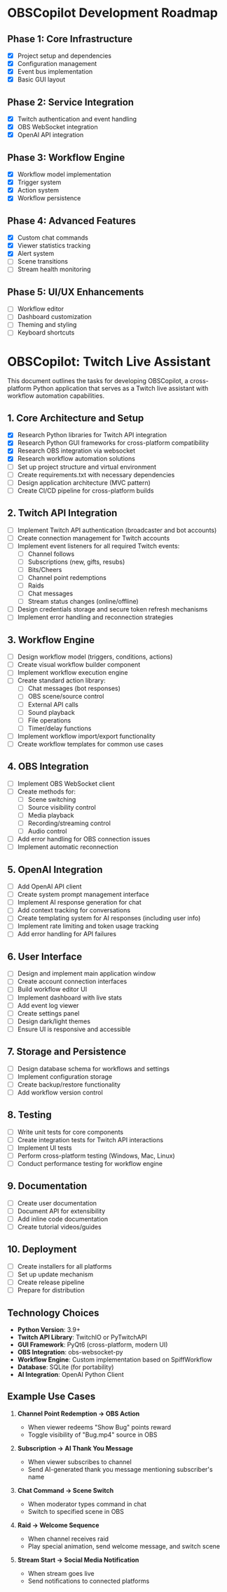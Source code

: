 # OBSCopilot Development Roadmap

## Phase 1: Core Infrastructure
- [x] Project setup and dependencies
- [x] Configuration management
- [x] Event bus implementation
- [x] Basic GUI layout

## Phase 2: Service Integration
- [x] Twitch authentication and event handling
- [x] OBS WebSocket integration
- [x] OpenAI API integration

## Phase 3: Workflow Engine
- [x] Workflow model implementation
- [x] Trigger system
- [x] Action system
- [x] Workflow persistence

## Phase 4: Advanced Features
- [x] Custom chat commands
- [x] Viewer statistics tracking
- [x] Alert system
- [ ] Scene transitions
- [ ] Stream health monitoring

## Phase 5: UI/UX Enhancements
- [ ] Workflow editor
- [ ] Dashboard customization
- [ ] Theming and styling
- [ ] Keyboard shortcuts

# OBSCopilot: Twitch Live Assistant

This document outlines the tasks for developing OBSCopilot, a cross-platform Python application that serves as a Twitch live assistant with workflow automation capabilities.

## 1. Core Architecture and Setup

- [x] Research Python libraries for Twitch API integration
- [x] Research Python GUI frameworks for cross-platform compatibility
- [x] Research OBS integration via websocket
- [x] Research workflow automation solutions
- [ ] Set up project structure and virtual environment
- [ ] Create requirements.txt with necessary dependencies
- [ ] Design application architecture (MVC pattern)
- [ ] Create CI/CD pipeline for cross-platform builds

## 2. Twitch API Integration

- [ ] Implement Twitch API authentication (broadcaster and bot accounts)
- [ ] Create connection management for Twitch accounts
- [ ] Implement event listeners for all required Twitch events:
  - [ ] Channel follows
  - [ ] Subscriptions (new, gifts, resubs)
  - [ ] Bits/Cheers
  - [ ] Channel point redemptions
  - [ ] Raids
  - [ ] Chat messages
  - [ ] Stream status changes (online/offline)
- [ ] Design credentials storage and secure token refresh mechanisms
- [ ] Implement error handling and reconnection strategies

## 3. Workflow Engine

- [ ] Design workflow model (triggers, conditions, actions)
- [ ] Create visual workflow builder component
- [ ] Implement workflow execution engine
- [ ] Create standard action library:
  - [ ] Chat messages (bot responses)
  - [ ] OBS scene/source control
  - [ ] External API calls
  - [ ] Sound playback
  - [ ] File operations
  - [ ] Timer/delay functions
- [ ] Implement workflow import/export functionality
- [ ] Create workflow templates for common use cases

## 4. OBS Integration

- [ ] Implement OBS WebSocket client
- [ ] Create methods for:
  - [ ] Scene switching
  - [ ] Source visibility control
  - [ ] Media playback
  - [ ] Recording/streaming control
  - [ ] Audio control
- [ ] Add error handling for OBS connection issues
- [ ] Implement automatic reconnection

## 5. OpenAI Integration

- [ ] Add OpenAI API client
- [ ] Create system prompt management interface
- [ ] Implement AI response generation for chat
- [ ] Add context tracking for conversations
- [ ] Create templating system for AI responses (including user info)
- [ ] Implement rate limiting and token usage tracking
- [ ] Add error handling for API failures

## 6. User Interface

- [ ] Design and implement main application window
- [ ] Create account connection interfaces
- [ ] Build workflow editor UI
- [ ] Implement dashboard with live stats
- [ ] Add event log viewer
- [ ] Create settings panel
- [ ] Design dark/light themes
- [ ] Ensure UI is responsive and accessible

## 7. Storage and Persistence

- [ ] Design database schema for workflows and settings
- [ ] Implement configuration storage
- [ ] Create backup/restore functionality
- [ ] Add workflow version control

## 8. Testing

- [ ] Write unit tests for core components
- [ ] Create integration tests for Twitch API interactions
- [ ] Implement UI tests
- [ ] Perform cross-platform testing (Windows, Mac, Linux)
- [ ] Conduct performance testing for workflow engine

## 9. Documentation

- [ ] Create user documentation
- [ ] Document API for extensibility
- [ ] Add inline code documentation
- [ ] Create tutorial videos/guides

## 10. Deployment

- [ ] Create installers for all platforms
- [ ] Set up update mechanism
- [ ] Create release pipeline
- [ ] Prepare for distribution

## Technology Choices

- **Python Version**: 3.9+
- **Twitch API Library**: TwitchIO or PyTwitchAPI
- **GUI Framework**: PyQt6 (cross-platform, modern UI)
- **OBS Integration**: obs-websocket-py 
- **Workflow Engine**: Custom implementation based on SpiffWorkflow
- **Database**: SQLite (for portability)
- **AI Integration**: OpenAI Python Client

## Example Use Cases

1. **Channel Point Redemption → OBS Action**
   - When viewer redeems "Show Bug" points reward
   - Toggle visibility of "Bug.mp4" source in OBS

2. **Subscription → AI Thank You Message**
   - When viewer subscribes to channel
   - Send AI-generated thank you message mentioning subscriber's name

3. **Chat Command → Scene Switch**
   - When moderator types command in chat
   - Switch to specified scene in OBS

4. **Raid → Welcome Sequence**
   - When channel receives raid
   - Play special animation, send welcome message, and switch scene

5. **Stream Start → Social Media Notification**
   - When stream goes live
   - Send notifications to connected platforms
